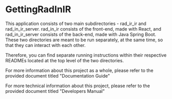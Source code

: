# GettingRadInIR

This application consists of two main subdirectories - rad_ir_ir and rad_in_ir_server. rad_in_ir consists of the front-end, made with React, and rad_in_ir_server consists of the back-end, made with Java Spring Boot. These two directories are meant to be run separately, at the same time, so that they can interact with each other.

Therefore, you can find separate running instructions within their respective READMEs located at the top level of the two directories.

For more information about this project as a whole, please refer to the provided document titled "Documentation Guide"

For more technical information about this project, please refer to the provided document titled "Developers Manual"